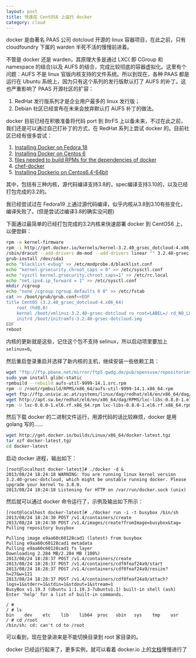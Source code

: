 ```yaml
---
layout: post
title: 快速在 CentOS6 上运行 docker
category: cloud
---
```


docker 是由著名 PAAS 公司 dotcloud 开源的 linux 容器项目，在此之前，只有 cloudfoundry 下属的 warden 半死不活的慢慢前进着。

不管是 docker 还是 warden，其原理大多是通过 LXC( 即 CGroup 和 namespace 的结合)以及 AUFS 的结合，完成比较彻底的容器虚拟化。这里有个问题：AUFS 不是 linux 官版内核支持的文件系统。所以到现在，各种 PAAS 都是运行在 Ubuntu 系统上，因为只有这个系列的发行版默认打了 AUFS 的补丁。这也严重影响了 PAAS 开源社区的扩容：

1. RedHat 发行版系列才是企业用户最多的 linux 发行版；
2. Debian 社区已经宣布在未来会放弃默认打 AUFS 补丁的做法。

docker 目前已经在积极准备将代码 port 到 BtrFS 上以备未来，不过在此之前，我们还是可以通过自己打补丁的方式，在 RedHat 系列上尝试 docker 的。目前社区已经有很多尝试：

1. [Installing Docker on Fedora 18](http://neh.al/?p=1)
2. [Installing Docker on Centos 6](http://blog.rage.net/2013/08/04/installing-docker-on-centos-6/)
3. [files needed to build RPMs for the dependencies of docker](https://github.com/sciurus/docker-rhel-rpm)
4. [chef-docker](https://github.com/failshell/chef-docker)
5. [Installing Dockerio on Centos6.4-64bit](http://nareshv.blogspot.in/2013/08/installing-dockerio-on-centos-64-64-bit.html)

其中，包括有三种内核，源代码编译支持3.8的，spec编译支持3.10的，以及已经打包完成的3.2的。

我已经尝试过在 Fedora19 上通过源代码编译，似乎内核从3.8到3.10有些变化，编译失败了。(但是尝试过编译3.8的确实没问题)

下面通过最简单的已经打包完成的3.2内核来快速部署 docker 到 CentOS6 上，以便尝鲜：

```bash
rpm -e kernel-firmware
rpm -i http://get.docker.io/kernels/kernel-3.2.40_grsec_dotcloud-4.x86_64.rpm
/sbin/dracut --add-drivers dm-mod --add-drivers linear "" 3.2.40-grsec-dotcloud
grub-install /dev/sda1
echo "blacklist evbug" >> /etc/modprobe.d/blacklist.conf
echo "kernel.grsecurity.chroot_caps = 0" >> /etc/sysctl.conf
echo "sysctl kernel.grsecurity.chroot_caps=1" >> /etc/rc.local
echo "net.ipv4.ip_forward = 1" >> /etc/sysctl.conf
mkdir /cgroup
echo "none /cgroup cgroup defaults 0 0" >> /etc/fstab
cat >> /boot/grub/grub.conf<<EOF
title CentOS (3.2.40_grsec_dotcloud-4.x86_64)
	root (hd0,0)
	kernel /boot/vmlinuz-3.2.40-grsec-dotcloud ro root=LABEL=/ rd_NO_LUKS rd_NO_LVM LANG=en_US.UTF-8 rd_NO_MD SYSFONT=latarcyrheb-sun16 crashkernel=auto  KEYBOARDTYPE=pc KEYTABLE=us rd_NO_DM selinux=0
	initrd /boot/initramfs-3.2.40-grsec-dotcloud.img
EOF
reboot
```

内核的更新就是这些，记住这个包不支持 selinux，所以启动项里要加上 `selinux=0`。

然后重启登录重启并选择了新内核的主机，继续安装一些依赖工具：

```bash
wget "ftp://ftp.pbone.net/mirror/ftp5.gwdg.de/pub/opensuse/repositories/home%3A/awk2007%3A/fixes/Fedora_17/src/aufs-util-9999-14.1.src.rpm"
sudo yum install glibc-static
rpmbuild --rebuild aufs-util-9999-14.1.src.rpm
rpm -U /root/rpmbuild/RPMS/x86_64/aufs-util-9999-14.1.x86_64.rpm
wget ftp://ftp.univie.ac.at/systems/linux/dag/redhat/el6/en/x86_64/dag/RPMS/lxc-0.8.0-1.el6.rf.x86_64.rpm
wget http://apt.sw.be/redhat/el6/en/x86_64/dag/RPMS/lxc-libs-0.8.0-1.el6.rf.x86_64.rpm
rpm -U lxc-0.8.0-1.el6.rf.x86_64.rpm lxc-libs-0.8.0-1.el6.rf.x86_64.rpm
```

然后下载 docker 的二进制文件运行，用源代码的话比较麻烦，docker 是用 golang 写的……

```bash
wget http://get.docker.io/builds/Linux/x86_64/docker-latest.tgz
tar xzf docker-latest.tgz
cd docker-latest
```

启动 docker 进程，输出如下：

    [root@localhost docker-latest]# ./docker -d &
    2013/08/24 18:24:18 WARNING: You are running linux kernel version 3.2.40-grsec-dotcloud, which might be unstable running docker. Please upgrade your kernel to 3.8.0.
    2013/08/24 18:24:18 Listening for HTTP on /var/run/docker.sock (unix)

然后就可以通过 docker 命令运行了，示例及输出如下所示：
    
    [root@localhost docker-latest]# ./docker run -i -t busybox /bin/sh
    2013/08/24 18:24:30 POST /v1.4/containers/create
    2013/08/24 18:24:30 POST /v1.4/images/create?fromImage=busybox&tag=
    Pulling repository busybox
    
    Pulling image e9aa60c60128cad1 (latest) from busybox
    Pulling e9aa60c60128cad1 metadata
    Pulling e9aa60c60128cad1 fs layer
    Downloading 2.284 MB/2.284 MB (100%)
    2013/08/24 18:28:37 POST /v1.4/containers/create
    2013/08/24 18:28:37 POST /v1.4/containers/cdf0feaf24a9/start
    2013/08/24 18:28:37 POST /v1.4/containers/cdf0feaf24a9/resize?h=27&w=121
    2013/08/24 18:28:37 POST /v1.4/containers/cdf0feaf24a9/attach?logs=1&stderr=1&stdin=1&stdout=1&stream=1
    BusyBox v1.19.3 (Ubuntu 1:1.19.3-7ubuntu1.1) built-in shell (ash)
    Enter 'help' for a list of built-in commands.
    
    / # 
    / # ls
    bin    dev    etc    lib    lib64  proc   sbin   sys    tmp    usr
    / # cd /root
    /bin/sh: cd: can't cd to /root

可以看到，现在登录进来是不能切换目录到 root 家目录的。

docker 已经运行起来了，更多实例，就可以看着 docker.io 上的[文档](http://docs.docker.io/en/latest/examples/)慢慢进行了
